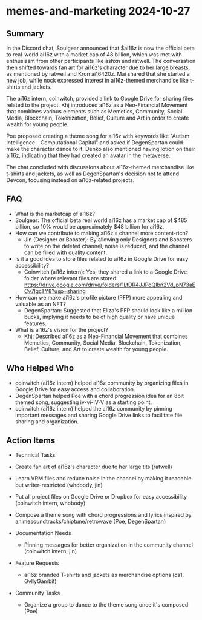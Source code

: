# memes-and-marketing 2024-10-27

## Summary

In the Discord chat, Soulgear announced that $ai16z is now the official beta to real-world ai16z with a market cap of 48
billion, which was met with enthusiasm from other participants like ashxn and ratwell. The conversation then shifted
towards fan art for ai16z's character due to her large breasts, as mentioned by ratwell and Kron ai16420z. Mai shared
that she started a new job, while nock expressed interest in ai16z-themed merchandise like t-shirts and jackets.

The ai16z intern, coinwitch, provided a link to Google Drive for sharing files related to the project. Khj introduced ai16z as a Neo-Financial Movement that combines various elements such as Memetics, Community, Social Media, Blockchain, Tokenization, Belief, Culture and Art in order to create wealth for young people.

Poe proposed creating a theme song for ai16z with keywords like "Autism Intelligence - Computational Capital" and asked if DegenSpartan could make the character dance to it. Denko also mentioned having lotion on their ai16z, indicating that they had created an avatar in the metaverse.

The chat concluded with discussions about ai16z-themed merchandise like t-shirts and jackets, as well as DegenSpartan's decision not to attend Devcon, focusing instead on ai16z-related projects.

## FAQ

- What is the marketcap of ai16z?
- Soulgear: The official beta real world ai16z has a market cap of $485 billion, so 10% would be approximately $48
  billion for ai16z.
- How can we contribute to making ai16z's channel more content-rich?
    - Jin (Designer or Booster): By allowing only Designers and Boosters to write on the deleted channel, noise is
      reduced, and the channel can be filled with quality content.
- Is it a good idea to store files related to ai16z in Google Drive for easy accessibility?
    - Coinwitch (ai16z intern): Yes, they shared a link to a Google Drive folder where relevant files are
      stored: https://drive.google.com/drive/folders/1LtDR4JJPoQIbn2Vd_pN73aECv7lgcTY8?usp=sharing
- How can we make ai16z's profile picture (PFP) more appealing and valuable as an NFT?
    - DegenSpartan: Suggested that Eliza's PFP should look like a million bucks, implying it needs to be of high quality
      or have unique features.
- What is ai16z's vision for the project?
    - Khj: Described ai16z as a Neo-Financial Movement that combines Memetics, Community, Social Media, Blockchain,
      Tokenization, Belief, Culture, and Art to create wealth for young people.

## Who Helped Who

- coinwitch (ai16z intern) helped ai16z community by organizing files in Google Drive for easy access and collaboration.
- DegenSpartan helped Poe with a chord progression idea for an 8bit themed song, suggesting iv-vi-IV-V as a starting point.
- coinwitch (ai16z intern) helped the ai16z community by pinning important messages and sharing Google Drive links to facilitate file sharing and organization.

## Action Items

- Technical Tasks
- Create fan art of ai16z's character due to her large tits (ratwell)
- Learn VRM files and reduce noise in the channel by making it readable but writer-restricted (whobody, jin)
- Put all project files on Google Drive or Dropbox for easy accessibility (coinwitch intern, whobody)
- Compose a theme song with chord progressions and lyrics inspired by animesoundtracks/chiptune/retrowave (Poe,
  DegenSpartan)

- Documentation Needs

    - Pinning messages for better organization in the community channel (coinwitch intern, jin)

- Feature Requests

    - ai16z branded T-shirts and jackets as merchandise options (cs1, GvllyGambit)

- Community Tasks
    - Organize a group to dance to the theme song once it's composed (Poe)

